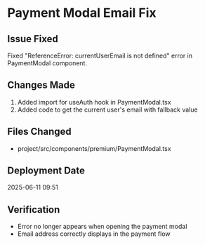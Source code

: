 ﻿# Payment Modal Email Fix

## Issue Fixed
Fixed "ReferenceError: currentUserEmail is not defined" error in PaymentModal component.

## Changes Made
1. Added import for useAuth hook in PaymentModal.tsx
2. Added code to get the current user's email with fallback value

## Files Changed
- project/src/components/premium/PaymentModal.tsx

## Deployment Date
2025-06-11 09:51

## Verification
- Error no longer appears when opening the payment modal
- Email address correctly displays in the payment flow
